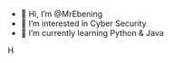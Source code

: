 - 👋 Hi, I’m @MrEbening
- 👀 I’m interested in Cyber Security
- 🌱 I’m currently learning Python & Java

<!---
MrEbening/MrEbening is a ✨ special ✨ repository because its `README.md` (this file) appears on your GitHub profile.
You can click the Preview link to take a look at your changes.
--->
H
